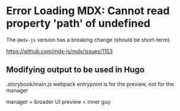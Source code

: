 # Error Loading MDX: Cannot read property 'path' of undefined

The `@mdx-js` version has a breaking change (should be short-term).

https://github.com/mdx-js/mdx/issues/1153

## Modifying output to be used in Hugo

.storybook/main.js webpack entrypoint is for the preview, not for the manager

manager = broader UI
preview = inner guy